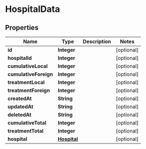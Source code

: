 # HospitalData

## Properties
Name | Type | Description | Notes
------------ | ------------- | ------------- | -------------
**id** | **Integer** |  |  [optional]
**hospitalId** | **Integer** |  |  [optional]
**cumulativeLocal** | **Integer** |  |  [optional]
**cumulativeForeign** | **Integer** |  |  [optional]
**treatmentLocal** | **Integer** |  |  [optional]
**treatmentForeign** | **Integer** |  |  [optional]
**createdAt** | **String** |  |  [optional]
**updatedAt** | **String** |  |  [optional]
**deletedAt** | **String** |  |  [optional]
**cumulativeTotal** | **Integer** |  |  [optional]
**treatmentTotal** | **Integer** |  |  [optional]
**hospital** | [**Hospital**](Hospital.md) |  |  [optional]
